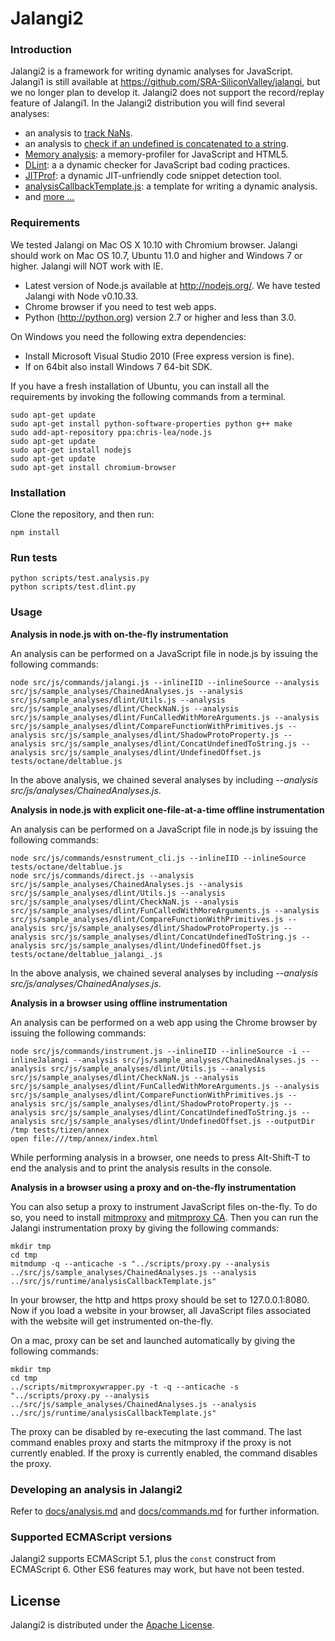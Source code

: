 Jalangi2
=======
### Introduction

Jalangi2 is a framework for writing dynamic analyses for JavaScript.
Jalangi1 is still available at https://github.com/SRA-SiliconValley/jalangi, but we no longer plan to develop it.
Jalangi2 does not support the record/replay feature of Jalangi1.
In the Jalangi2 distribution you will find several analyses:

  * an analysis to [track NaNs](src/js/sample_analyses/dlint/CheckNaN.js).
  * an analysis to [check if an undefined is concatenated to a string](src/js/sample_analyses/dlint/ConcatUndefinedToString.js).
  * [Memory analysis](https://github.com/Samsung/meminsight): a memory-profiler for JavaScript and HTML5.
  * [DLint](https://github.com/ksen007/jalangi2analyses): a a dynamic checker for JavaScript bad coding practices.
  * [JITProf](https://github.com/ksen007/jalangi2analyses): a dynamic JIT-unfriendly code snippet detection tool.
  * [analysisCallbackTemplate.js](src/js/runtime/analysisCallbackTemplate.js): a template for writing a dynamic analysis.
  * and [more ...](src/js/sample_analyses/)

### Requirements

We tested Jalangi on Mac OS X 10.10 with Chromium browser.  Jalangi should work on Mac OS
10.7, Ubuntu 11.0 and higher and Windows 7 or higher. Jalangi will NOT work with IE.

  * Latest version of Node.js available at http://nodejs.org/.  We have tested Jalangi with Node v0.10.33.
  * Chrome browser if you need to test web apps.
  * Python (http://python.org) version 2.7 or higher and less than 3.0.
  
On Windows you need the following extra dependencies:

  * Install Microsoft Visual Studio 2010 (Free express version is fine).
  * If on 64bit also install Windows 7 64-bit SDK.

If you have a fresh installation of Ubuntu, you can install all the requirements by invoking the following commands from a terminal.

    sudo apt-get update
    sudo apt-get install python-software-properties python g++ make
    sudo add-apt-repository ppa:chris-lea/node.js
    sudo apt-get update
    sudo apt-get install nodejs
    sudo apt-get update
    sudo apt-get install chromium-browser

### Installation

Clone the repository, and then run:

    npm install

### Run tests

    python scripts/test.analysis.py
    python scripts/test.dlint.py

### Usage

**Analysis in node.js with on-the-fly instrumentation**

An analysis can be performed on a JavaScript file in node.js by issuing the following commands:

	node src/js/commands/jalangi.js --inlineIID --inlineSource --analysis src/js/sample_analyses/ChainedAnalyses.js --analysis src/js/sample_analyses/dlint/Utils.js --analysis src/js/sample_analyses/dlint/CheckNaN.js --analysis src/js/sample_analyses/dlint/FunCalledWithMoreArguments.js --analysis src/js/sample_analyses/dlint/CompareFunctionWithPrimitives.js --analysis src/js/sample_analyses/dlint/ShadowProtoProperty.js --analysis src/js/sample_analyses/dlint/ConcatUndefinedToString.js --analysis src/js/sample_analyses/dlint/UndefinedOffset.js tests/octane/deltablue.js

In the above analysis, we chained several analyses by including *--analysis src/js/analyses/ChainedAnalyses.js*.

**Analysis in node.js with explicit one-file-at-a-time offline instrumentation**

An analysis can be performed on a JavaScript file in node.js by issuing the following commands:

    node src/js/commands/esnstrument_cli.js --inlineIID --inlineSource tests/octane/deltablue.js
	node src/js/commands/direct.js --analysis src/js/sample_analyses/ChainedAnalyses.js --analysis src/js/sample_analyses/dlint/Utils.js --analysis src/js/sample_analyses/dlint/CheckNaN.js --analysis src/js/sample_analyses/dlint/FunCalledWithMoreArguments.js --analysis src/js/sample_analyses/dlint/CompareFunctionWithPrimitives.js --analysis src/js/sample_analyses/dlint/ShadowProtoProperty.js --analysis src/js/sample_analyses/dlint/ConcatUndefinedToString.js --analysis src/js/sample_analyses/dlint/UndefinedOffset.js tests/octane/deltablue_jalangi_.js

In the above analysis, we chained several analyses by including *--analysis src/js/analyses/ChainedAnalyses.js*.

**Analysis in a browser using offline instrumentation**

An analysis can be performed on a web app using the Chrome browser by issuing the following commands:

    node src/js/commands/instrument.js --inlineIID --inlineSource -i --inlineJalangi --analysis src/js/sample_analyses/ChainedAnalyses.js --analysis src/js/sample_analyses/dlint/Utils.js --analysis src/js/sample_analyses/dlint/CheckNaN.js --analysis src/js/sample_analyses/dlint/FunCalledWithMoreArguments.js --analysis src/js/sample_analyses/dlint/CompareFunctionWithPrimitives.js --analysis src/js/sample_analyses/dlint/ShadowProtoProperty.js --analysis src/js/sample_analyses/dlint/ConcatUndefinedToString.js --analysis src/js/sample_analyses/dlint/UndefinedOffset.js --outputDir /tmp tests/tizen/annex
    open file:///tmp/annex/index.html

While performing analysis in a browser, one needs to press Alt-Shift-T to end the analysis and to print the analysis results in the console.

**Analysis in a browser using a proxy and on-the-fly instrumentation**

You can also setup a proxy to instrument JavaScript files on-the-fly.  To do so, you need to install [mitmproxy](http://mitmproxy.org/)
and [mitmproxy CA](http://mitmproxy.org/doc/ssl.html).  Then you can run the Jalangi instrumentation proxy by giving the following
commands:

    mkdir tmp
    cd tmp
    mitmdump -q --anticache -s "../scripts/proxy.py --analysis ../src/js/sample_analyses/ChainedAnalyses.js --analysis ../src/js/runtime/analysisCallbackTemplate.js"

In your browser, the http and https proxy should be set to 127.0.0.1:8080.  Now if you load a website in your browser, all JavaScript files associated with
the website will get instrumented on-the-fly.

On a mac, proxy can be set and launched automatically by giving the following commands:

    mkdir tmp
    cd tmp
    ../scripts/mitmproxywrapper.py -t -q --anticache -s "../scripts/proxy.py --analysis ../src/js/sample_analyses/ChainedAnalyses.js --analysis ../src/js/runtime/analysisCallbackTemplate.js"

The proxy can be disabled by re-executing the last command. The last command enables proxy and starts the mitmproxy if the proxy is not currently enabled.
If the proxy is currently enabled, the command disables the proxy.

### Developing an analysis in Jalangi2

Refer to [docs/analysis.md](docs/analysis.md) and [docs/commands.md](docs/commands.md) for further information.

### Supported ECMAScript versions

Jalangi2 supports ECMAScript 5.1, plus the `const` construct from ECMAScript 6.  Other ES6 features may work, but have not been tested.

License
-------

Jalangi2 is distributed under the [Apache License](http://www.apache.org/licenses/LICENSE-2.0.html).
